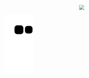 <p align="center">
    <a href="discord://-/users/1046378132472594433">
        <img src="https://lanyard-profile-readme.vercel.app/api/1046378132472594433?bg=0000000&borderRadius=0&idleMessage=%20"/>
    </a>
</p>

  ![Snake animation](https://github.com/rafaballerini/rafaballerini/blob/output/github-contribution-grid-snake.svg)
</div>

